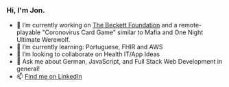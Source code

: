### Hi, I'm Jon.

- 🔭 I’m currently working on [The Beckett Foundation](https://beckettfoundation.org) and a remote-playable "Coronovirus Card Game" similar to Mafia and One Night Ultimate Werewolf.
- 🌱 I’m currently learning: Portuguese, FHIR and AWS
- 👯 I’m looking to collaborate on Health IT/App Ideas
- 💬 Ask me about German, JavaScript, and Full Stack Web Development in general!
- 📫 [Find me on LinkedIn](https://www.linkedin.com/in/jonathantweedy/)
